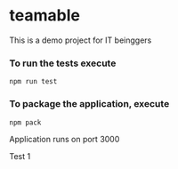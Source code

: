 # teamable
This is a demo project for IT beinggers

### To run the tests execute

    npm run test

### To package the application, execute

    npm pack


Application runs on port 3000

Test 1
